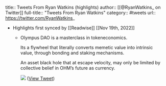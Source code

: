 title:: Tweets From Ryan Watkins (highlights)
author:: [[@RyanWatkins_ on Twitter]]
full-title:: "Tweets From Ryan Watkins"
category:: #tweets
url:: https://twitter.com/RyanWatkins_

- Highlights first synced by [[Readwise]] [[Nov 19th, 2022]]
	- Olympus DAO is a masterclass in tokeneconomics. 
	  
	  Its a flywheel that literally converts memetic value into intrinsic value, through bonding and staking mechanisms.
	  
	  An asset black hole that at escape velocity, may only be limited by collective belief in OHM’s future as currency. 
	  
	  ![](https://pbs.twimg.com/media/FBYwKaEXoAE1uP3.jpg) ([View Tweet](https://twitter.com/RyanWatkins_/status/1447397287974604805))